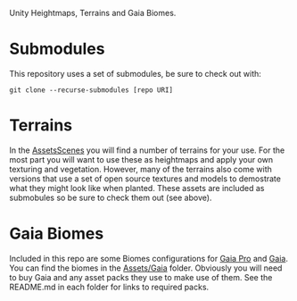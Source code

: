 Unity Heightmaps, Terrains and Gaia Biomes.

# Submodules

This repository uses a set of submodules, be sure to check out with:

```
git clone --recurse-submodules [repo URI]
```
# Terrains

In the [AssetsScenes](https://github.com/3dtbd/Terrains/tree/master/Assets/Scenes) you will find a number of terrains for your use. For the most part you will want to use these as heightmaps and apply your own texturing and vegetation. However, many of the terrains also come with versions that use a set of open source textures and models to demostrate what they might look like when planted. These assets are included as submobules so be sure to check them out (see above).

# Gaia Biomes

Included in this repo are some Biomes configurations for [Gaia Pro](https://assetstore.unity.com/packages/tools/terrain/gaia-pro-terrain-scene-generator-155852?aid=1101l866w) and [Gaia](https://assetstore.unity.com/packages/tools/terrain/gaia-2-terrain-scene-generator-42618?aid=1101l866w). You can find the biomes in the [Assets/Gaia](https://github.com/3dtbd/Terrains/tree/master/Assets/Gaia) folder. Obviously you will need to buy Gaia and any asset packs they use to make use of them. See the README.md in each folder for links to required packs.
